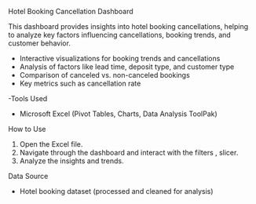  Hotel Booking Cancellation Dashboard  

This dashboard provides insights into hotel booking cancellations, helping to analyze key factors influencing cancellations, booking trends, and customer behavior.  

- Interactive visualizations for booking trends and cancellations  
- Analysis of factors like lead time, deposit type, and customer type  
- Comparison of canceled vs. non-canceled bookings  
- Key metrics such as cancellation rate

 -Tools Used  
- Microsoft Excel (Pivot Tables, Charts, Data Analysis ToolPak)  

How to Use  
1. Open the Excel file.  
2. Navigate through the dashboard and interact with the filters , slicer. 
3. Analyze the insights and trends.  

 Data Source  
- Hotel booking dataset (processed and cleaned for analysis) 
